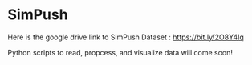 # SimPush
Here is the google drive link to SimPush Dataset : https://bit.ly/2O8Y4Iq

Python scripts to read, propcess, and visualize data will come soon!
